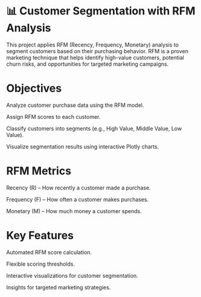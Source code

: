 # 📊 Customer Segmentation with RFM Analysis
This project applies RFM (Recency, Frequency, Monetary) analysis to segment customers based on their purchasing behavior.
RFM is a proven marketing technique that helps identify high-value customers, potential churn risks, and opportunities for targeted marketing campaigns.

# Objectives
Analyze customer purchase data using the RFM model.

Assign RFM scores to each customer.

Classify customers into segments (e.g., High Value, Middle Value, Low Value).

Visualize segmentation results using interactive Plotly charts.

# RFM Metrics
Recency (R) – How recently a customer made a purchase.

Frequency (F) – How often a customer makes purchases.

Monetary (M) – How much money a customer spends.

# Key Features
Automated RFM score calculation.

Flexible scoring thresholds.

Interactive visualizations for customer segmentation.

Insights for targeted marketing strategies.



